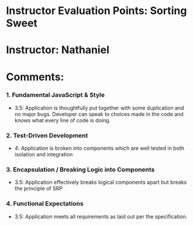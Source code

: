 # Instructor Evaluation Points: Sorting Sweet
# Instructor: Nathaniel
# Comments:

### 1. Fundamental JavaScript & Style

* 3.5: Application is thoughtfully put together with some duplication and no major bugs. Developer can speak to choices made in the code and knows what every line of code is doing.

### 2. Test-Driven Development

* 4: Application is broken into components which are well tested in both isolation and integration

### 3. Encapsulation / Breaking Logic into Components

* 3.5: Application effectively breaks logical components apart but breaks the principle of SRP

### 4. Functional Expectations

* 3.5: Application meets all requirements as laid out per the specification.
